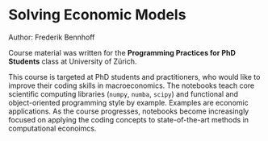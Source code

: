 # Solving Economic Models
Author: Frederik Bennhoff

Course material was written for the **Programming Practices for PhD Students** class at University of Zürich.

This course is targeted at PhD students and practitioners, who would like to improve their coding skills in macroeconomics. The notebooks teach core scientific computing libraries (`numpy`, `numba`, `scipy`) and functional and object-oriented programming style by example. Examples are economic applications. As the course progresses, notebooks become increasingly focused on applying the coding concepts to state-of-the-art methods in computational econoimcs. 

